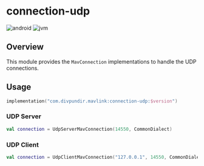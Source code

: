 # connection-udp

![android](http://img.shields.io/badge/android-8A2BE2.svg)
![jvm](http://img.shields.io/badge/jvm-4169E1.svg)

## Overview

This module provides the `MavConnection` implementations to handle the UDP connections.

## Usage

```kotlin
implementation("com.divpundir.mavlink:connection-udp:$version")
```

### UDP Server

```kotlin
val connection = UdpServerMavConnection(14550, CommonDialect)
```

### UDP Client

```kotlin
val connection = UdpClientMavConnection("127.0.0.1", 14550, CommonDialect)
```
